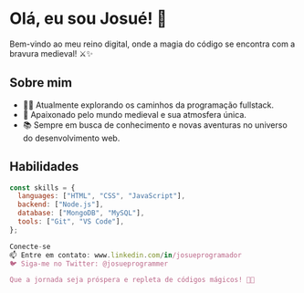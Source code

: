 # Olá, eu sou Josué! 👋

Bem-vindo ao meu reino digital, onde a magia do código se encontra com a bravura medieval! ⚔️✨

## Sobre mim

- 👨‍💻 Atualmente explorando os caminhos da programação fullstack.
- 🏰 Apaixonado pelo mundo medieval e sua atmosfera única.
- 📚 Sempre em busca de conhecimento e novas aventuras no universo do desenvolvimento web.

## Habilidades

```javascript
const skills = {
  languages: ["HTML", "CSS", "JavaScript"],
  backend: ["Node.js"],
  database: ["MongoDB", "MySQL"],
  tools: ["Git", "VS Code"],
};

Conecte-se
📫 Entre em contato: www.linkedin.com/in/josueprogramador
🐦 Siga-me no Twitter: @josueprogrammer

Que a jornada seja próspera e repleta de códigos mágicos! 🚀🏰

